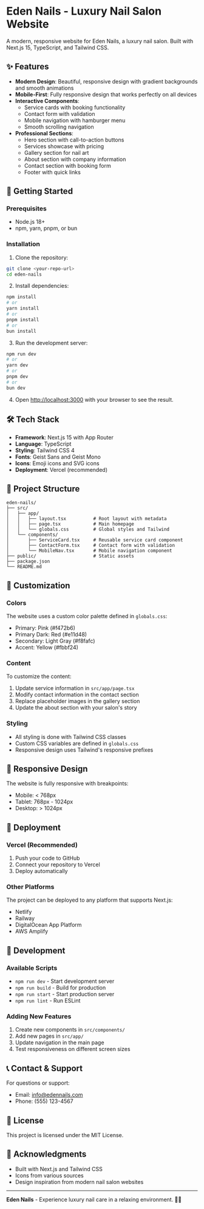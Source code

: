# Eden Nails - Luxury Nail Salon Website

A modern, responsive website for Eden Nails, a luxury nail salon. Built with Next.js 15, TypeScript, and Tailwind CSS.

## ✨ Features

- **Modern Design**: Beautiful, responsive design with gradient backgrounds and smooth animations
- **Mobile-First**: Fully responsive design that works perfectly on all devices
- **Interactive Components**: 
  - Service cards with booking functionality
  - Contact form with validation
  - Mobile navigation with hamburger menu
  - Smooth scrolling navigation
- **Professional Sections**:
  - Hero section with call-to-action buttons
  - Services showcase with pricing
  - Gallery section for nail art
  - About section with company information
  - Contact section with booking form
  - Footer with quick links

## 🚀 Getting Started

### Prerequisites

- Node.js 18+ 
- npm, yarn, pnpm, or bun

### Installation

1. Clone the repository:
```bash
git clone <your-repo-url>
cd eden-nails
```

2. Install dependencies:
```bash
npm install
# or
yarn install
# or
pnpm install
# or
bun install
```

3. Run the development server:
```bash
npm run dev
# or
yarn dev
# or
pnpm dev
# or
bun dev
```

4. Open [http://localhost:3000](http://localhost:3000) with your browser to see the result.

## 🛠️ Tech Stack

- **Framework**: Next.js 15 with App Router
- **Language**: TypeScript
- **Styling**: Tailwind CSS 4
- **Fonts**: Geist Sans and Geist Mono
- **Icons**: Emoji icons and SVG icons
- **Deployment**: Vercel (recommended)

## 📁 Project Structure

```
eden-nails/
├── src/
│   ├── app/
│   │   ├── layout.tsx          # Root layout with metadata
│   │   ├── page.tsx            # Main homepage
│   │   └── globals.css         # Global styles and Tailwind
│   └── components/
│       ├── ServiceCard.tsx     # Reusable service card component
│       ├── ContactForm.tsx     # Contact form with validation
│       └── MobileNav.tsx       # Mobile navigation component
├── public/                     # Static assets
├── package.json
└── README.md
```

## 🎨 Customization

### Colors
The website uses a custom color palette defined in `globals.css`:
- Primary: Pink (#f472b6)
- Primary Dark: Red (#e11d48)
- Secondary: Light Gray (#f8fafc)
- Accent: Yellow (#fbbf24)

### Content
To customize the content:
1. Update service information in `src/app/page.tsx`
2. Modify contact information in the contact section
3. Replace placeholder images in the gallery section
4. Update the about section with your salon's story

### Styling
- All styling is done with Tailwind CSS classes
- Custom CSS variables are defined in `globals.css`
- Responsive design uses Tailwind's responsive prefixes

## 📱 Responsive Design

The website is fully responsive with breakpoints:
- Mobile: < 768px
- Tablet: 768px - 1024px
- Desktop: > 1024px

## 🚀 Deployment

### Vercel (Recommended)

1. Push your code to GitHub
2. Connect your repository to Vercel
3. Deploy automatically

### Other Platforms

The project can be deployed to any platform that supports Next.js:
- Netlify
- Railway
- DigitalOcean App Platform
- AWS Amplify

## 🔧 Development

### Available Scripts

- `npm run dev` - Start development server
- `npm run build` - Build for production
- `npm run start` - Start production server
- `npm run lint` - Run ESLint

### Adding New Features

1. Create new components in `src/components/`
2. Add new pages in `src/app/`
3. Update navigation in the main page
4. Test responsiveness on different screen sizes

## 📞 Contact & Support

For questions or support:
- Email: info@edennails.com
- Phone: (555) 123-4567

## 📄 License

This project is licensed under the MIT License.

## 🙏 Acknowledgments

- Built with Next.js and Tailwind CSS
- Icons from various sources
- Design inspiration from modern nail salon websites

---

**Eden Nails** - Experience luxury nail care in a relaxing environment. 💅✨
